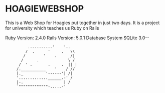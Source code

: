 # HOAGIEWEBSHOP

This is a Web Shop for Hoagies put together in just two days. It is a project for university which teaches us Ruby on Rails

Ruby Version: 2.4.0
Rails Version: 5.0.1
Database System SQLite 3.0--


              .----------'    '-.
             /  .      '     .   \\
            /        '    .      /|
           /      .             \ /
          /  ' .       .     .  || |
         /.___________    '    / //
         |._          '------'| /|
         '.............______.-' /  
         |-.                  | /
         `"""""""""""""-.....-'
